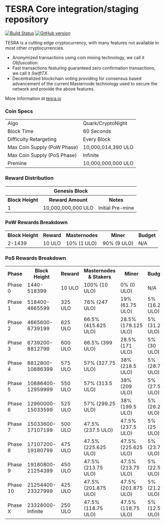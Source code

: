 TESRA Core integration/staging repository
=====================================

[![Build Status](https://travis-ci.org/TESRA-Project/TESRA.svg?branch=master)](https://travis-ci.org/TESRA-Project/TESRA) [![GitHub version](https://badge.fury.io/gh/TESRA-Project%2FTESRA.svg)](https://badge.fury.io/gh/TESRA-Project%2FTESRA)

TESRA is a cutting edge cryptocurrency, with many features not available in most other cryptocurrencies.
- Anonymized transactions using coin mixing technology, we call it _Obfuscation_.
- Fast transactions featuring guaranteed zero confirmation transactions, we call it _SwiftTX_.
- Decentralized blockchain voting providing for consensus based advancement of the current Masternode
  technology used to secure the network and provide the above features.

More information at [tesra.io](http://www.tesra.io)



### Coin Specs
<table>
<tr><td>Algo</td><td>Quark/CryptoNight</td></tr>
<tr><td>Block Time</td><td>60 Seconds</td></tr>
<tr><td>Difficulty Retargeting</td><td>Every Block</td></tr>
<tr><td>Max Coin Supply (PoW Phase)</td><td>10,000,014,390 ULO</td></tr>
<tr><td>Max Coin Supply (PoS Phase)</td><td>Infinite</td></tr>
<tr><td>Premine</td><td>10,000,000,000 ULO</td></tr>
</table>

### Reward Distribution

<table>
<th colspan=4>Genesis Block</th>
<tr><th>Block Height</th><th>Reward Amount</th><th>Notes</th></tr>
<tr><td>1</td><td>10,000,000,000 ULO</td><td>Initial Pre-mine</td></tr>
</table>

### PoW Rewards Breakdown

<table>
<th>Block Height</th><th>Reward</th><th>Masternodes</th><th>Miner</th><th>Budget</th>
<tr><td>2-1439</td><td>10 ULO</td><td>10% (1 ULO)</td><td>90% (9 ULO)</td><td>N/A</td></tr>
</table>

### PoS Rewards Breakdown

<table>
<th>Phase</th><th>Block Height</th><th>Reward</th><th>Masternodes & Stakers</th><th>Miner</th><th>Budget</th>
<tr><td>Phase 0</td><td>1440-518399</td><td>10 ULO</td><td>100% (10 ULO)</td><td>0% (0 ULO)</td><td>N/A</td></tr>
<tr><td>Phase 1</td><td>518400-4665599</td><td>325 ULO</td><td>76% (247 ULO)</td><td>19% (61.75 ULO)</td><td>5% (16.25 ULO)</td></tr>
<tr><td>Phase 2</td><td>4665600-6739199</td><td>625 ULO</td><td>66.5% (415.625 ULO)</td><td>28.5% (178.125 ULO)</td><td>5% (31.25 ULO)</td></tr>
<tr><td>Phase 3</td><td>6739200-8812799</td><td>600 ULO</td><td>66.5% (399 ULO)</td><td>28.5% (171 ULO)</td><td>5% (30 ULO)</td></tr>
<tr><td>Phase 4</td><td>8812800-10886399</td><td>575 ULO</td><td>57% (327.75 ULO)</td><td>38% (218.5 ULO)</td><td>5% (28.75 ULO)</td></tr>
<tr><td>Phase 5</td><td>10886400-12959999</td><td>550 ULO</td><td>57% (313.5 ULO)</td><td>38% (209 ULO)</td><td>5% (27.5 ULO)</td></tr>
<tr><td>Phase 6</td><td>12960000-15033599</td><td>525 ULO</td><td>57% (299.25 ULO)</td><td>38% (199.5 ULO)</td><td>5% (26.25 ULO)</td></tr>
<tr><td>Phase 7</td><td>15033600-17107199</td><td>500 ULO</td><td>47.5% (237.5 ULO)</td><td>47.5% (237.5 ULO)</td><td>5% (25 ULO)</td></tr>
<tr><td>Phase 8</td><td>17107200-19180799</td><td>475 ULO</td><td>47.5% (225.625 ULO)</td><td>47.5% (225.625 ULO)</td><td>5% (23.75 ULO)</td></tr>
<tr><td>Phase 9</td><td>19180800-21254399</td><td>450 ULO</td><td>47.5% (213.75 ULO)</td><td>47.5% (213.75 ULO)</td><td>5% (22.5 ULO)</td></tr>
<tr><td>Phase 10</td><td>21254400-23327999</td><td>425 ULO</td><td>47.5% (201.875 ULO)</td><td>47.5% (201.875 ULO)</td><td>5% (21.25 ULO)</td></tr>
<tr><td>Phase X</td><td>23328000-Infinite</td><td>250 ULO</td><td>47.5% (118.75 ULO)</td><td>47.5% (118.75 ULO)</td><td>5% (12.5 ULO)</td></tr>
</table>
